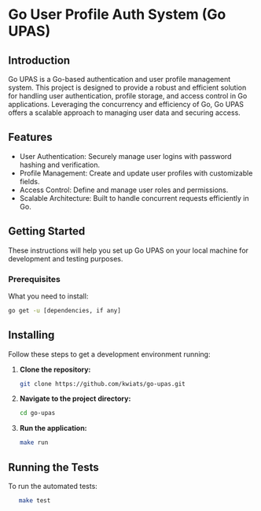 # Go User Profile Auth System (Go UPAS)

## Introduction
Go UPAS is a Go-based authentication and user profile management system. This project is designed to provide a robust and efficient solution for handling user authentication, profile storage, and access control in Go applications. Leveraging the concurrency and efficiency of Go, Go UPAS offers a scalable approach to managing user data and securing access.

## Features
- User Authentication: Securely manage user logins with password hashing and verification.
- Profile Management: Create and update user profiles with customizable fields.
- Access Control: Define and manage user roles and permissions.
- Scalable Architecture: Built to handle concurrent requests efficiently in Go.

## Getting Started
These instructions will help you set up Go UPAS on your local machine for development and testing purposes.

### Prerequisites
What you need to install:

```bash
go get -u [dependencies, if any]
```

## Installing
Follow these steps to get a development environment running:

1. **Clone the repository:**
   ```bash
   git clone https://github.com/kwiats/go-upas.git
    ```

2. **Navigate to the project directory:**

    ```bash
    cd go-upas
    ```

3. **Run the application:**
    ```bash
    make run
    ```


## Running the Tests
To run the automated tests:

 ```bash
    make test
```